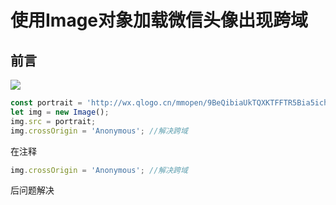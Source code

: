 # 使用Image对象加载微信头像出现跨域

## 前言
![](https://user-images.githubusercontent.com/25907273/32407846-cf986c24-c15c-11e7-9284-9c4ed27bf796.png)

```javascript
const portrait = 'http://wx.qlogo.cn/mmopen/9BeQibiaUkTQXKTFFTR5Bia5ichGAbuLKbRXq9njQJCx84Nlcfj0kSamrzfj9MxFCmvoJopejE6lic1MwJJRwpF5kXxqraE3TQmXw/0',
let img = new Image();
img.src = portrait;
img.crossOrigin = 'Anonymous'; //解决跨域 
```

在注释
```javascript
img.crossOrigin = 'Anonymous'; //解决跨域 
```
后问题解决

